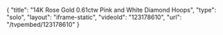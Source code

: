{
    "title": "14K Rose Gold 0.61ctw Pink and White Diamond Hoops",
    "type": "solo",
    "layout": "iframe-static",
    "videoId": "123178610",
    "url": "\/tvpembed\/123178610"
}